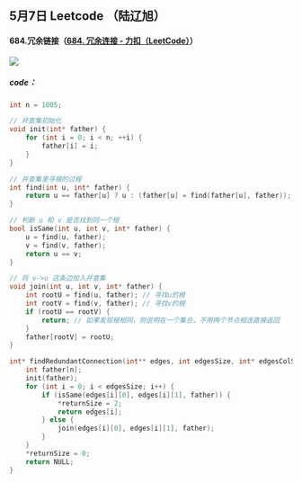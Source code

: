 ## 5月7日 Leetcode （陆辽旭）

#### 684.冗余链接（[684. 冗余连接 - 力扣（LeetCode）](https://leetcode.cn/problems/redundant-connection/description/)）

![](https://gitee.com/knoci/picture/raw/master/QQ截图20240507185741.png)

##### code：

```c
int n = 1005;

// 并查集初始化
void init(int* father) {
    for (int i = 0; i < n; ++i) {
        father[i] = i;
    }
}

// 并查集里寻根的过程
int find(int u, int* father) { 
    return u == father[u] ? u : (father[u] = find(father[u], father)); 
}

// 判断 u 和 v 是否找到同一个根
bool isSame(int u, int v, int* father) {
    u = find(u, father);
    v = find(v, father);
    return u == v;
}

// 将 v->u 这条边加入并查集
void join(int u, int v, int* father) {
    int rootU = find(u, father); // 寻找u的根
    int rootV = find(v, father); // 寻找v的根
    if (rootU == rootV) {
        return; // 如果发现根相同，则说明在一个集合，不用两个节点相连直接返回
    }
    father[rootV] = rootU;
}

int* findRedundantConnection(int** edges, int edgesSize, int* edgesColSize, int* returnSize) {
    int father[n];
    init(father);
    for (int i = 0; i < edgesSize; i++) {
        if (isSame(edges[i][0], edges[i][1], father)) {
            *returnSize = 2;
            return edges[i];
        } else {
            join(edges[i][0], edges[i][1], father);
        }
    }
    *returnSize = 0;
    return NULL;
}
```

